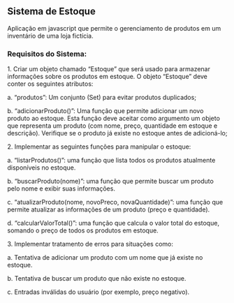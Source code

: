 <h2>Sistema de Estoque</h2>

<p>Aplicação em javascript que permite o gerenciamento de produtos em um inventário de uma loja fictícia.</p>

<h3>Requisitos do Sistema:</h3>

<p>1. Criar um objeto chamado “Estoque” que será usado para armazenar informações sobre os produtos em estoque. O objeto “Estoque” deve conter os seguintes atributos:</p>
  <p>a. “produtos”: Um conjunto (Set) para evitar produtos duplicados;</p>
  <p>b. “adicionarProduto()”: Uma função que permite adicionar um novo produto ao estoque. Esta função deve aceitar como argumento um objeto que representa um produto (com nome, preço, quantidade em estoque e
descrição). Verifique se o produto já existe no estoque antes de adicioná-lo;</p>
<p>2. Implementar as seguintes funções para manipular o estoque:</p>
  <p>a. “listarProdutos()”: uma função que lista todos os produtos atualmente disponíveis no estoque.</p>
  <p>b. “buscarProduto(nome)”: uma função que permite buscar um produto pelo nome e exibir suas informações.</p>
  <p>c. “atualizarProduto(nome, novoPreco, novaQuantidade)”: uma função que permite atualizar as informações de um produto (preço e quantidade).</p>
  <p>d. “calcularValorTotal()”: uma função que calcula o valor total do estoque, somando o preço de todos os produtos em estoque.</p>
<p>3. Implementar tratamento de erros para situações como:</p>
 <p> a. Tentativa de adicionar um produto com um nome que já existe no estoque.</p>
  <p>b. Tentativa de buscar um produto que não existe no estoque.</p>
  <p>c. Entradas inválidas do usuário (por exemplo, preço negativo).</p>
